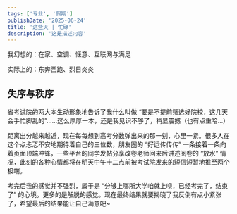 ```yaml
---
tags: ['专业', '假期']
publishDate: '2025-06-24'
title: '这些天 | 忙碌'
description: '这是描述内容'
---
```


我幻想的：在家、空调、惬意、互联网与满足

实际上的：东奔西跑、烈日炎炎

## 失序与秩序

省考试院的两大本生动形象地告诉了我什么叫做 “要是不提前筛选好院校，这几天会手忙脚乱的”......这么厚厚一本，还是我见识不够了，稍显震撼（也有点重哈...）

距离出分越来越近，现在每每想到高考分数弹出来的那一刻，心里一紧。很多人在这个点忐忑不安地期待着自己的三位数，朋友圈的 “好运传传传” 一条接着一条向着页面顶端冲锋，一些平台的同学发帖分享改卷老师回来后讲述阅卷的 “放水” 情况，此刻的各种心情都将在明天中午十二点前被考试院发来的短信短暂地推至两个极端。

考完后我的感觉并不强烈，属于是 “分够上哪所大学咱就上呗，已经考完了，结束了” 的心境。更多的是解脱的感觉。现在最终结果就要揭晓了我反倒有点小紧张了，希望最后的结果能让自己满意吧~





